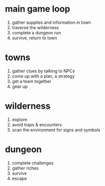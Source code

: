 # main game loop

1. gather supplies and information in town
2. traverse the wilderness
3. complete a dungeon run
4. survive, return to town

# towns 

1. gather clues by talking to NPCs
2. come up with a plan, a strategy
3. get a team together
4. gear up

# wilderness

1. explore
2. avoid traps & encounters
3. scan the environment for signs and symbols

# dungeon

1. complete challenges
2. gather riches
3. survive
4. escape
